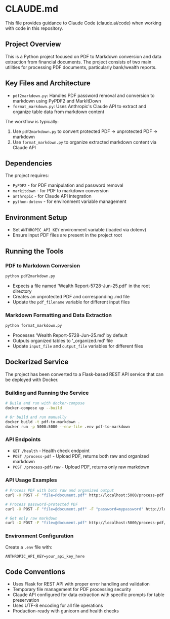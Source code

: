 # CLAUDE.md

This file provides guidance to Claude Code (claude.ai/code) when working with code in this repository.

## Project Overview

This is a Python project focused on PDF to Markdown conversion and data extraction from financial documents. The project consists of two main utilities for processing PDF documents, particularly bank/wealth reports.

## Key Files and Architecture

- `pdf2markdown.py`: Handles PDF password removal and conversion to markdown using PyPDF2 and MarkItDown
- `format_markdown.py`: Uses Anthropic's Claude API to extract and organize table data from markdown content

The workflow is typically:
1. Use `pdf2markdown.py` to convert protected PDF → unprotected PDF → markdown
2. Use `format_markdown.py` to organize extracted markdown content via Claude API

## Dependencies

The project requires:
- `PyPDF2` - for PDF manipulation and password removal
- `markitdown` - for PDF to markdown conversion
- `anthropic` - for Claude API integration
- `python-dotenv` - for environment variable management

## Environment Setup

- Set `ANTHROPIC_API_KEY` environment variable (loaded via dotenv)
- Ensure input PDF files are present in the project root

## Running the Tools

### PDF to Markdown Conversion
```bash
python pdf2markdown.py
```
- Expects a file named 'Wealth Report-5728-Jun-25.pdf' in the root directory
- Creates an unprotected PDF and corresponding .md file
- Update the `pdf_filename` variable for different input files

### Markdown Formatting and Data Extraction
```bash
python format_markdown.py
```
- Processes 'Wealth Report-5728-Jun-25.md' by default
- Outputs organized tables to '_organized.md' file
- Update `input_file` and `output_file` variables for different files

## Dockerized Service

The project has been converted to a Flask-based REST API service that can be deployed with Docker.

### Building and Running the Service

```bash
# Build and run with docker-compose
docker-compose up --build

# Or build and run manually
docker build -t pdf-to-markdown .
docker run -p 5000:5000 --env-file .env pdf-to-markdown
```

### API Endpoints

- `GET /health` - Health check endpoint
- `POST /process-pdf` - Upload PDF, returns both raw and organized markdown
- `POST /process-pdf/raw` - Upload PDF, returns only raw markdown

### API Usage Examples

```bash
# Process PDF with both raw and organized output
curl -X POST -F "file=@document.pdf" http://localhost:5000/process-pdf

# Process password-protected PDF
curl -X POST -F "file=@document.pdf" -F "password=mypassword" http://localhost:5000/process-pdf

# Get only raw markdown
curl -X POST -F "file=@document.pdf" http://localhost:5000/process-pdf/raw
```

### Environment Configuration

Create a `.env` file with:
```
ANTHROPIC_API_KEY=your_api_key_here
```

## Code Conventions

- Uses Flask for REST API with proper error handling and validation
- Temporary file management for PDF processing security
- Claude API configured for data extraction with specific prompts for table preservation
- Uses UTF-8 encoding for all file operations
- Production-ready with gunicorn and health checks